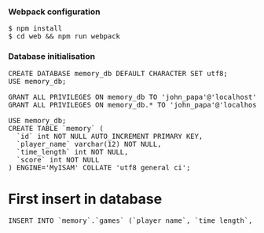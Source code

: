 ### Webpack configuration

<pre>
$ npm install
$ cd web && npm run webpack
</pre>

### Database initialisation

<pre>
CREATE DATABASE memory_db DEFAULT CHARACTER SET utf8;
USE memory_db;

GRANT ALL PRIVILEGES ON memory_db TO 'john_papa'@'localhost' IDENTIFIED BY 'killerbee2020!';
GRANT ALL PRIVILEGES ON memory_db.* TO 'john_papa'@'localhost' IDENTIFIED BY 'killerbee2020!';

USE memory_db;
CREATE TABLE `memory` (
  `id` int NOT NULL AUTO_INCREMENT PRIMARY KEY,
  `player_name` varchar(12) NOT NULL,
  `time_length` int NOT NULL,
  `score` int NOT NULL
) ENGINE='MyISAM' COLLATE 'utf8_general_ci';
</pre>

# First insert in database
<pre>
INSERT INTO `memory`.`games` (`player_name`, `time_length`, `score`) VALUES ('beeAzul', 1581542259, 100)
</pre>
